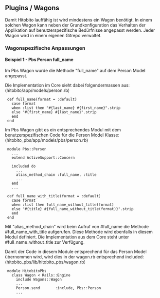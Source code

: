 ## Plugins / Wagons

Damit Hitobito lauffähig ist wird mindestens ein Wagon benötigt. In einem solchen Wagon kann neben der Grundkonfiguration das Verhalten der Applikation auf benutzerspezifische Bedürfnisse angepasst werden. Jeder Wagon wird in einem eigenen Gitrepo verwaltet.

### Wagonspezifische Anpassungen

#### Beispiel 1 - Pbs Person full_name

Im Pbs Wagon wurde die Methode "full_name" auf dem Person Model angepasst.

Die Implementation im Core sieht dabei folgendermassen aus: (hitobito/app/models/person.rb)

     def full_name(format = :default)
       case format
       when :list then "#{last_name} #{first_name}".strip
       else "#{first_name} #{last_name}".strip
       end
     end

Im Pbs Wagon gibt es ein entsprechendes Modul mit dem benutzerspezifischen Code für die Person Model Klasse: (hitobito_pbs/app/models/pbs/person.rb)
 
     module Pbs::Person
       ...
       extend ActiveSupport::Concern

       included do
         ...
         alias_method_chain :full_name, :title
         ...
       end
       ...

     def full_name_with_title(format = :default)
       case format
       when :list then full_name_without_title(format)
       else "#{title} #{full_name_without_title(format)}".strip
       end
     end

Mit "alias_method_chain" wird beim Aufruf von #full_name die Methode #full_name_with_title aufgerufen. Diese Methode wird ebenfalls in diesem Modul definiert. Die Implementation aus dem Core steht unter #full_name_without_title zur Verfügung.

Damit der Code in diesem Module entsprechend für das Person Model übernommen wird, wird dies in der wagon.rb entsprechend included: (hitobito_pbs/lib/hitobito_pbs/wagon.rb)


     module HitobitoPbs
       class Wagon < Rails::Engine
         include Wagons::Wagon
         ...
         Person.send       :include, Pbs::Person
         ...


